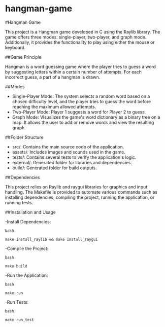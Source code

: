 # hangman-game

#Hangman Game

This project is a Hangman game developed in C using the Raylib library. The game offers three modes: single-player, two-player, and graph mode. Additionally, it provides the functionality to play using either the mouse or keyboard.

##Game Principle

Hangman is a word guessing game where the player tries to guess a word by suggesting letters within a certain number of attempts. For each incorrect guess, a part of a hangman is drawn.

##Modes

- Single-Player Mode: The system selects a random word based on a chosen difficulty level, and the player tries to guess the word before reaching the maximum allowed attempts.
- Two-Player Mode: Player 1 suggests a word for Player 2 to guess.
- Graph Mode: Visualizes the game's word dictionary as a binary tree on a map. It allows the user to add or remove words and view the resulting graph.

##Folder Structure

- src/: Contains the main source code of the application.
- assets/: Includes images and sounds used in the game.
- tests/: Contains several tests to verify the application's logic.
- external/: Generated folder for libraries and dependencies.
- build/: Generated folder for build outputs.

##Dependencies

This project relies on Raylib and raygui libraries for graphics and input handling. The Makefile is provided to automate various commands such as installing dependencies, compiling the project, running the application, or running tests.

##Installation and Usage


-Install Dependencies:

    bash

    make install_raylib && make install_raygui
    
-Compile the Project:
    
    bash
    
    make build
    
-Run the Application:
    
    bash
    
    make run
    
-Run Tests:
    
    bash
    
    make run_test


